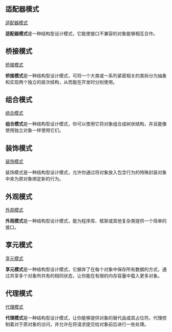 

## 适配器模式

[适配器模式](https://refactoringguru.cn/design-patterns/adapter)

**适配器模式**是一种结构型设计模式，它能使接口不兼容的对象能够相互合作。

## 桥接模式

[桥接模式](https://refactoringguru.cn/design-patterns/bridge)

**桥接模式**是一种结构型设计模式，可将一个大类或一系列紧密相关的类拆分为抽象和实现两个独立的层次结构，从而能在开发时分别使用。

## 组合模式

[组合模式](https://refactoringguru.cn/design-patterns/composite)

**组合模式**是一种结构型设计模式，你可以使用它将对象组合成树状结构，并且能像使用独立对象一样使用它们。

## 装饰模式

[装饰模式](https://refactoringguru.cn/design-patterns/decorator)

装饰模式是一种结构型设计模式，允许你通过将对象放入包含行为的特殊封装对象中来为原对象绑定新的行为。

## 外观模式

[外观模式](https://refactoringguru.cn/design-patterns/facade)

**外观模式**是一种结构型设计模式，能为程序库、框架或其他复杂类提供一个简单的接口。

## 享元模式

[享元模式](https://refactoringguru.cn/design-patterns/flyweight)

**享元模式**是一种结构型设计模式，它摒弃了在每个对象中保存所有数据的方式，通过共享多个对象所共有的相同状态，让你能在有限的内存容量中载入更多对象。

## 代理模式

[代理模式](https://refactoringguru.cn/design-patterns/proxy)

**代理模式**是一种结构型设计模式，让你能够提供对象的替代品或其占位符。代理控制着对于原对象的访问，并允许在将请求提交给对象前后进行一些处理。
